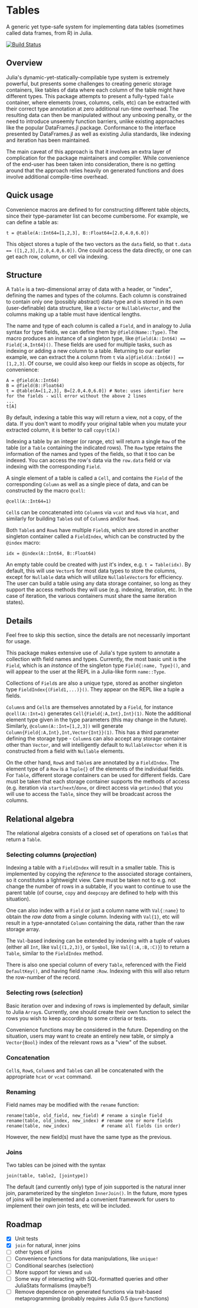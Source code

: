 # Tables

A generic yet type-safe system for implementing data tables (sometimes called data frames, from R) in Julia.

[![Build Status](https://travis-ci.org/FugroRoames/Tables.jl.svg?branch=master)](https://travis-ci.org/FugroRoames/Tables.jl)

## Overview

Julia's dynamic-yet-statically-compilable type system is extremely powerful, but
presents some challenges to creating generic storage containers, like tables of
data where each column of the table might have different types. This package
attempts to present a fully-typed `Table` container, where elements (rows,
columns, cells, etc) can be extracted with their correct type annotation at zero
additional run-time overhead. The resulting data can then be manipulated without
any unboxing penalty, or the need to introduce unseemly function barriers,
unlike existing approaches like the popular DataFrames.jl package. Conformance
to the interface presented by DataFrames.jl as well as existing Julia standards,
like indexing and iteration has been maintained.

The main caveat of this approach is that it involves an extra layer of
complication for the package maintainers and compiler. While convenience of the end-user
has been taken into consideration, there is no getting around that the approach
relies heavily on generated functions and does involve additional compile-time
overhead.

## Quick usage

Convenience macros are defined to for constructing different table objects,
since their type-parameter list can become cumbersome. For example, we can
define a table as:

    t = @table(A::Int64=[1,2,3], B::Float64=[2.0,4.0,6.0])

This object stores a tuple of the two vectors as the `data` field, so that
`t.data == ([1,2,3],[2.0,4.0,6.0])`. One could access the data directly, or
one can get each row, column, or cell via indexing.

## Structure

A `Table` is a two-dimensional array of data with a header, or "index", defining
the names and types of the columns. Each column is constrained to contain only
one (possibly abstract) data-type and is stored in its own (user-definable) data
structure, like a `Vector` or `NullableVector`, and the columns making up a
table must have identical lengths.

The name and type of each column is called a `Field`, and in analogy to Julia
syntax for type fields, we can define them by `@field(Name::Type)`. The macro
produces an instance of a singleton type, like `@field(A::Int64) == Field{:A,Int64}()`.
These fields are used for multiple tasks, such as indexing or adding a new
column to a table. Returning to our earlier example, we can extract the `A`
column from `t` via `a[@field(A::Int64)] == [1,2,3]`. Of course, we could also
keep our fields in scope as objects, for convenience:

    A = @field(A::Int64)
    B = @field(B::Float64)
    t = @table(A=[1,2,3], B=[2.0,4.0,6.0]) # Note: uses identifier here for the fields - will error without the above 2 lines
    ...
    t[A]

By default, indexing a table this way will return a view, not a copy, of the
data. If you don't want to modify your original table when you mutate your
extracted column, it is better to call `copy(t[A])`

Indexing a table by an integer (or range, etc) will return a single `Row` of the
table (or a `Table` containing the indicated rows). The `Row` type retains the
information of the names and types of the fields, so that it too can be indexed.
You can access the row's data via the `row.data` field or via indexing with the
corresponding `Field`.

A single element of a table is called a `Cell`, and contains the `Field` of the
corresponding `Column` as well as a single piece of data, and can be constructed
by the macro `@cell`:

    @cell(A::Int64=1)

`Cell`s can be concatenated into `Column`s via `vcat` and `Row`s via `hcat`, and
similarly for building `Table`s out of `Column`s and/or `Row`s.

Both `Table`s and `Row`s have multiple `Field`s, which
are stored in another singleton container called a `FieldIndex`, which can be
constructed by the `@index` macro:

    idx = @index(A::Int64, B::Float64)

An empty table could be created with just it's index, e.g. `t = Table(idx)`. By
default, this will use `Vector`s for most data types to store the columns,
except for `Nullable` data which will utilize `NullableVector`s for efficiency.
The user can build a table using any data storage container, so long as they
support the access methods they will use (e.g. indexing, iteration, etc. In the
case of iteration, the various containers must share the same iteration states).

## Details

Feel free to skip this section, since the details are not necessarily important
for usage.

This package makes extensive use of Julia's type system to annotate a collection
with field names and types. Currently, the most basic unit is the `Field`, which
is an *instance* of the singleton type `Field{:name, Type}()`, and will appear
to the user at the REPL in a Julia-like form `name::Type`.

Collections of `Field`s are also a unique type, stored as another singleton type
`FieldIndex{(Field1,...)}()`. They appear on the REPL like a tuple a fields.

`Column`s and `Cell`s are themselves annotated by a `Field`, for instance
`@cell(A::Int=1)` generates `Cell{Field{:A,Int},Int}(1)`. Note the additional
element type given in the type parameters (this may change in the future).
Similarly, `@column(A::Int=[1,2,3])` will generate `Column{Field{:A,Int},Int,Vector{Int}}(1)`.
This has a third parameter defining the storage type - `Column`s can also accept
any storage container other than `Vector`, and will intelligently default to
`NullableVector` when it is constructed from a field with `Nullable` elements.

On the other hand, `Row`s and `Table`s are annotated by a `FieldIndex`. The element
type of a `Row` is a `Tuple{}` of the elements of the individual fields. For `Table`,
different storage containers can be used for different fields. Care must be taken
that each storage container supports the methods of access (e.g. iteration via
`start`/`next`/`done`, or direct access via `getindex`) that you will use to
access the `Table`, since they will be broadcast across the columns.

## Relational algebra

The relational algebra consists of a closed set of operations on `Table`s that
return a `Table`.

### Selecting columns (*projection*)

Indexing a table with a `FieldIndex` will result in a smaller table. This is
implemented by copying the *reference* to the associated storage containers, so it
constitutes a lightweight view. Care must be taken not to e.g. not change the
number of rows in a subtable, if you want to continue to use the parent table
(of course, `copy` and `deepcopy` are defined to help with this situation).

One can also index with a `Field` or just a column name with `Val{:name}` to obtain
the *raw data* from a single column. Indexing with `Val{1}`, etc will result in a
type-annotated `Column` containing the data, rather than the raw storage array.

The `Val`-based indexing can be extended by indexing with a tuple of values
(either all `Int`, like `Val{(1,2,3)}`, or `Symbol`, like `Val{(:A,:B,:C)}`) to return a `Table`, similar to the `FieldIndex`
method.

There is also one special column of every `Table`, referenced with the Field
`DefaultKey()`, and having field name `:Row`. Indexing with this will also
return the row-number of the record. 

### Selecting rows (*selection*)

Basic iteration over and indexing of rows is implemented by default, similar to
Julia `Array`s. Currently, one should create their own function to select the
rows you wish to keep according to some criteria or tests.

Convenience functions may be considered in the future. Depending on the
situation, users may want to create an entirely new table, or simply a
`Vector{Bool}` index of the relevant rows as a "view" of the subset.

### Concatenation

`Cell`s, `Row`s, `Column`s and `Table`s can all be concatenated with the
appropriate `hcat` or `vcat` command.

### Renaming

Field names may be modified with the `rename` function:

    rename(table, old_field, new_field) # rename a single field
    rename(table, old_index, new_index) # rename one or more fields
    rename(table, new_index)            # rename all fields (in order)

However, the new field(s) must have the same type as the previous.

### Joins

Two tables can be joined with the syntax

    join(table, table2, [jointype])

The default (and currently only) type of join supported is the natural inner
join, parameterized by the singleton `InnerJoin()`. In the future, more types
of joins will be implemented and a convenient framework for users to implement
their own join tests, etc will be included.


## Roadmap

- [x] Unit tests
- [x] `join` for natural, inner joins
- [ ] other types of joins
- [ ] Convenience functions for data manipulations, like `unique!`
- [ ] Conditional searches (selection)
- [ ] More support for views and `sub`
- [ ] Some way of interacting with SQL-formatted queries and other JuliaStats formalisms (maybe?)
- [ ] Remove dependence on generated functions via trait-based metaprogramming (probably requires Julia 0.5 `@pure` functions)
